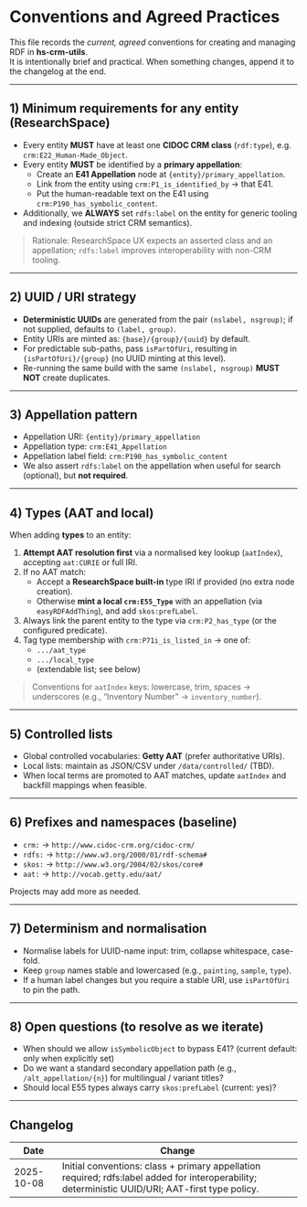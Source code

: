 # Conventions and Agreed Practices

This file records the *current, agreed* conventions for creating and managing RDF in **hs-crm-utils**.  
It is intentionally brief and practical. When something changes, append it to the changelog at the end.

---

## 1) Minimum requirements for any entity (ResearchSpace)

- Every entity **MUST** have at least one **CIDOC CRM class** (`rdf:type`), e.g. `crm:E22_Human-Made_Object`.
- Every entity **MUST** be identified by a **primary appellation**:
  - Create an **E41 Appellation** node at `{entity}/primary_appellation`.
  - Link from the entity using `crm:P1_is_identified_by` → that E41.
  - Put the human-readable text on the E41 using `crm:P190_has_symbolic_content`.
- Additionally, we **ALWAYS** set `rdfs:label` on the entity for generic tooling and indexing (outside strict CRM semantics).

> Rationale: ResearchSpace UX expects an asserted class and an appellation; `rdfs:label` improves interoperability with non-CRM tooling.

---

## 2) UUID / URI strategy

- **Deterministic UUIDs** are generated from the pair `(nslabel, nsgroup)`; if not supplied, defaults to `(label, group)`.
- Entity URIs are minted as: `{base}/{group}/{uuid}` by default.
- For predictable sub-paths, pass `isPartOfUri`, resulting in `{isPartOfUri}/{group}` (no UUID minting at this level).
- Re-running the same build with the same `(nslabel, nsgroup)` **MUST NOT** create duplicates.

---

## 3) Appellation pattern

- Appellation URI: `{entity}/primary_appellation`
- Appellation type: `crm:E41_Appellation`
- Appellation label field: `crm:P190_has_symbolic_content`
- We also assert `rdfs:label` on the appellation when useful for search (optional), but **not required**.

---

## 4) Types (AAT and local)

When adding **types** to an entity:

1. **Attempt AAT resolution first** via a normalised key lookup (`aatIndex`), accepting `aat:CURIE` or full IRI.
2. If no AAT match:
   - Accept a **ResearchSpace built-in** type IRI if provided (no extra node creation).
   - Otherwise **mint a local `crm:E55_Type`** with an appellation (via `easyRDFAddThing`), and add `skos:prefLabel`.
3. Always link the parent entity to the type via `crm:P2_has_type` (or the configured predicate).
4. Tag type membership with `crm:P71i_is_listed_in` → one of:
   - `.../aat_type`
   - `.../local_type`
   - (extendable list; see below)

> Conventions for `aatIndex` keys: lowercase, trim, spaces → underscores (e.g., “Inventory Number” → `inventory_number`).

---

## 5) Controlled lists

- Global controlled vocabularies: **Getty AAT** (prefer authoritative URIs).
- Local lists: maintain as JSON/CSV under `/data/controlled/` (TBD).
- When local terms are promoted to AAT matches, update `aatIndex` and backfill mappings when feasible.

---

## 6) Prefixes and namespaces (baseline)

- `crm:` → `http://www.cidoc-crm.org/cidoc-crm/`
- `rdfs:` → `http://www.w3.org/2000/01/rdf-schema#`
- `skos:` → `http://www.w3.org/2004/02/skos/core#`
- `aat:` → `http://vocab.getty.edu/aat/`

Projects may add more as needed.

---

## 7) Determinism and normalisation

- Normalise labels for UUID-name input: trim, collapse whitespace, case-fold.
- Keep `group` names stable and lowercased (e.g., `painting`, `sample`, `type`).
- If a human label changes but you require a stable URI, use `isPartOfUri` to pin the path.

---

## 8) Open questions (to resolve as we iterate)

- When should we allow `isSymbolicObject` to bypass E41? (current default: only when explicitly set)
- Do we want a standard secondary appellation path (e.g., `/alt_appellation/{n}`) for multilingual / variant titles?
- Should local E55 types always carry `skos:prefLabel` (current: yes)?

---

## Changelog

| Date       | Change |
|------------|--------|
| 2025-10-08 | Initial conventions: class + primary appellation required; rdfs:label added for interoperability; deterministic UUID/URI; AAT-first type policy. |
